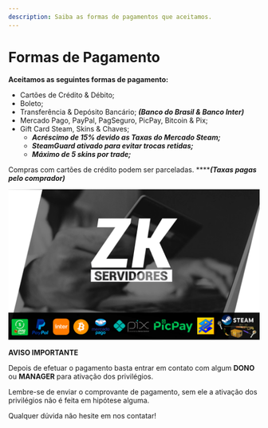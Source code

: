 ```yaml
---
description: Saiba as formas de pagamentos que aceitamos.
---
```


# Formas de Pagamento

**Aceitamos as seguintes formas de pagamento:**

* Cartões de Crédito & Débito;
* Boleto;
* Transferência & Depósito Bancário; _**\(Banco do Brasil & Banco Inter\)**_
* Mercado Pago, PayPal, PagSeguro, PicPay, Bitcoin & Pix;
* Gift Card Steam, Skins & Chaves;
  * _**Acréscimo de 15% devido as Taxas do Mercado Steam;**_
  * _**SteamGuard ativado para evitar trocas retidas;**_
  * _**Máximo de 5 skins por trade;**_

Compras com cartões de crédito podem ser parceladas. ****_**\(Taxas pagas pelo comprador\)**_

![Formas de Pagamento](../.gitbook/assets/formas-de-pagamento%20%284%29.png)

**AVISO IMPORTANTE**

Depois de efetuar o pagamento basta entrar em contato com algum **DONO** ou **MANAGER** para ativação dos privilégios. 

Lembre-se de enviar o comprovante de pagamento, sem ele a ativação dos privilégios não é feita em hipótese alguma.

Qualquer dúvida não hesite em nos contatar!

